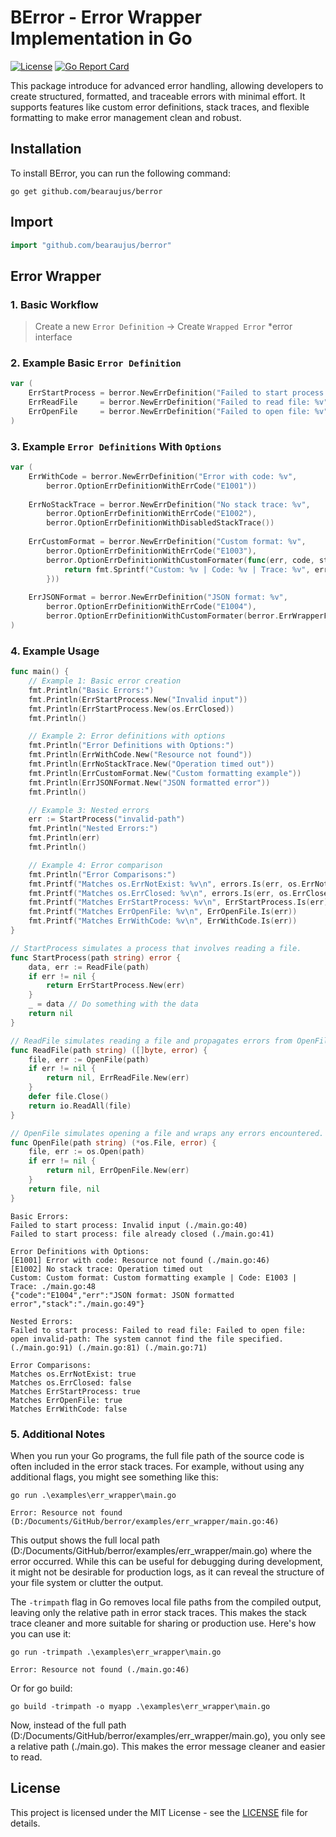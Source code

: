 # BError - Error Wrapper Implementation in Go

[![License](https://img.shields.io/badge/license-MIT-blue.svg)](https://github.com/bearaujus/berror/blob/master/LICENSE)
[![Go Report Card](https://goreportcard.com/badge/github.com/bearaujus/berror)](https://goreportcard.com/report/github.com/bearaujus/berror)

This package introduce for advanced error handling, allowing developers to create structured, 
formatted, and traceable errors with minimal effort. It supports features like custom error definitions, 
stack traces, and flexible formatting to make error management clean and robust.

## Installation

To install BError, you can run the following command:

```shell
go get github.com/bearaujus/berror
```

## Import

```go
import "github.com/bearaujus/berror"
```

## Error Wrapper

### 1. Basic Workflow
> Create a new `Error Definition` -> Create `Wrapped Error` *error interface 

### 2. Example Basic `Error Definition`

```go
var (
	ErrStartProcess = berror.NewErrDefinition("Failed to start process: %v")
	ErrReadFile     = berror.NewErrDefinition("Failed to read file: %v")
	ErrOpenFile     = berror.NewErrDefinition("Failed to open file: %v")
)
```

### 3. Example `Error Definitions` With `Options`

```go
var (
    ErrWithCode = berror.NewErrDefinition("Error with code: %v",
        berror.OptionErrDefinitionWithErrCode("E1001"))
    
    ErrNoStackTrace = berror.NewErrDefinition("No stack trace: %v",
        berror.OptionErrDefinitionWithErrCode("E1002"),
        berror.OptionErrDefinitionWithDisabledStackTrace())
    
    ErrCustomFormat = berror.NewErrDefinition("Custom format: %v",
        berror.OptionErrDefinitionWithErrCode("E1003"),
        berror.OptionErrDefinitionWithCustomFormater(func(err, code, stack string) string {
            return fmt.Sprintf("Custom: %v | Code: %v | Trace: %v", err, code, stack)
        }))
    
    ErrJSONFormat = berror.NewErrDefinition("JSON format: %v",
        berror.OptionErrDefinitionWithErrCode("E1004"),
        berror.OptionErrDefinitionWithCustomFormater(berror.ErrWrapperFormatterJSON))
)
```

### 4. Example Usage

```go
func main() {
	// Example 1: Basic error creation
	fmt.Println("Basic Errors:")
	fmt.Println(ErrStartProcess.New("Invalid input"))
	fmt.Println(ErrStartProcess.New(os.ErrClosed))
	fmt.Println()

	// Example 2: Error definitions with options
	fmt.Println("Error Definitions with Options:")
	fmt.Println(ErrWithCode.New("Resource not found"))
	fmt.Println(ErrNoStackTrace.New("Operation timed out"))
	fmt.Println(ErrCustomFormat.New("Custom formatting example"))
	fmt.Println(ErrJSONFormat.New("JSON formatted error"))
	fmt.Println()

	// Example 3: Nested errors
	err := StartProcess("invalid-path")
	fmt.Println("Nested Errors:")
	fmt.Println(err)
	fmt.Println()

	// Example 4: Error comparison
	fmt.Println("Error Comparisons:")
	fmt.Printf("Matches os.ErrNotExist: %v\n", errors.Is(err, os.ErrNotExist))
	fmt.Printf("Matches os.ErrClosed: %v\n", errors.Is(err, os.ErrClosed))
	fmt.Printf("Matches ErrStartProcess: %v\n", ErrStartProcess.Is(err))
	fmt.Printf("Matches ErrOpenFile: %v\n", ErrOpenFile.Is(err))
	fmt.Printf("Matches ErrWithCode: %v\n", ErrWithCode.Is(err))
}

// StartProcess simulates a process that involves reading a file.
func StartProcess(path string) error {
	data, err := ReadFile(path)
	if err != nil {
		return ErrStartProcess.New(err)
	}
	_ = data // Do something with the data
	return nil
}

// ReadFile simulates reading a file and propagates errors from OpenFile.
func ReadFile(path string) ([]byte, error) {
	file, err := OpenFile(path)
	if err != nil {
		return nil, ErrReadFile.New(err)
	}
	defer file.Close()
	return io.ReadAll(file)
}

// OpenFile simulates opening a file and wraps any errors encountered.
func OpenFile(path string) (*os.File, error) {
	file, err := os.Open(path)
	if err != nil {
		return nil, ErrOpenFile.New(err)
	}
	return file, nil
}
```
````shell
Basic Errors:
Failed to start process: Invalid input (./main.go:40)
Failed to start process: file already closed (./main.go:41)

Error Definitions with Options:
[E1001] Error with code: Resource not found (./main.go:46)
[E1002] No stack trace: Operation timed out
Custom: Custom format: Custom formatting example | Code: E1003 | Trace: ./main.go:48
{"code":"E1004","err":"JSON format: JSON formatted error","stack":"./main.go:49"}

Nested Errors:
Failed to start process: Failed to read file: Failed to open file: open invalid-path: The system cannot find the file specified. (./main.go:91) (./main.go:81) (./main.go:71)

Error Comparisons:
Matches os.ErrNotExist: true
Matches os.ErrClosed: false
Matches ErrStartProcess: true
Matches ErrOpenFile: true
Matches ErrWithCode: false
````

### 5. Additional Notes
When you run your Go programs, the full file path of the source code is often included in the error stack traces. 
For example, without using any additional flags, you might see something like this:

```shell
go run .\examples\err_wrapper\main.go

Error: Resource not found (D:/Documents/GitHub/berror/examples/err_wrapper/main.go:46)
```

This output shows the full local path (D:/Documents/GitHub/berror/examples/err_wrapper/main.go) where the error occurred. 
While this can be useful for debugging during development, it might not be desirable for production logs, 
as it can reveal the structure of your file system or clutter the output.

The `-trimpath` flag in Go removes local file paths from the compiled output, 
leaving only the relative path in error stack traces. This makes the stack trace cleaner and more suitable for 
sharing or production use. Here's how you can use it:

```shell
go run -trimpath .\examples\err_wrapper\main.go

Error: Resource not found (./main.go:46)
```

Or for go build:

```shell
go build -trimpath -o myapp .\examples\err_wrapper\main.go
```

Now, instead of the full path (D:/Documents/GitHub/berror/examples/err_wrapper/main.go),
you only see a relative path (./main.go). This makes the error message cleaner and easier to read.

## License

This project is licensed under the MIT License - see
the [LICENSE](https://github.com/bearaujus/berror/blob/master/LICENSE) file for details.
